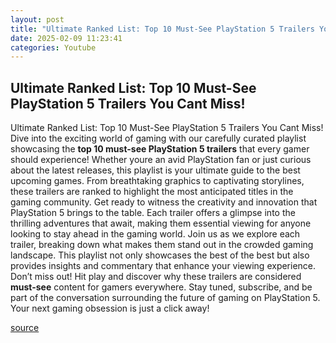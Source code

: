 ```yaml
---
layout: post
title: "Ultimate Ranked List: Top 10 Must-See PlayStation 5 Trailers You Cant Miss!"
date: 2025-02-09 11:23:41
categories: Youtube
---
```


## Ultimate Ranked List: Top 10 Must-See PlayStation 5 Trailers You Cant Miss!

Ultimate Ranked List: Top 10 Must-See PlayStation 5 Trailers You Cant Miss!
Dive into the exciting world of gaming with our carefully curated playlist showcasing the **top 10 must-see PlayStation 5 trailers** that every gamer should experience! Whether youre an avid PlayStation fan or just curious about the latest releases, this playlist is your ultimate guide to the best upcoming games. 
From breathtaking graphics to captivating storylines, these trailers are ranked to highlight the most anticipated titles in the gaming community. Get ready to witness the creativity and innovation that PlayStation 5 brings to the table. Each trailer offers a glimpse into the thrilling adventures that await, making them essential viewing for anyone looking to stay ahead in the gaming world.
Join us as we explore each trailer, breaking down what makes them stand out in the crowded gaming landscape. This playlist not only showcases the best of the best but also provides insights and commentary that enhance your viewing experience. 
Don’t miss out! Hit play and discover why these trailers are considered **must-see** content for gamers everywhere. Stay tuned, subscribe, and be part of the conversation surrounding the future of gaming on PlayStation 5. Your next gaming obsession is just a click away!

[source](https://www.youtube.com/playlist?list=PLLkzyMGsB0K0nBUkGJt9s5OkGh46hQsjD)
